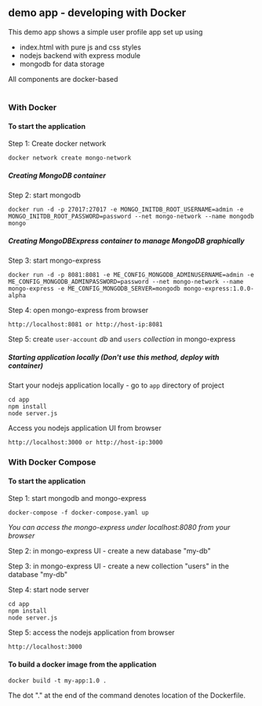 ## demo app - developing with Docker

This demo app shows a simple user profile app set up using 
- index.html with pure js and css styles
- nodejs backend with express module
- mongodb for data storage

All components are docker-based

#
#

### With Docker

#### To start the application

Step 1: Create docker network

    docker network create mongo-network 

##### Creating MongoDB container
Step 2: start mongodb 

    docker run -d -p 27017:27017 -e MONGO_INITDB_ROOT_USERNAME=admin -e MONGO_INITDB_ROOT_PASSWORD=password --net mongo-network --name mongodb mongo    

##### Creating MongoDBExpress container to manage MongoDB graphically
Step 3: start mongo-express
    
    docker run -d -p 8081:8081 -e ME_CONFIG_MONGODB_ADMINUSERNAME=admin -e ME_CONFIG_MONGODB_ADMINPASSWORD=password --net mongo-network --name mongo-express -e ME_CONFIG_MONGODB_SERVER=mongodb mongo-express:1.0.0-alpha

Step 4: open mongo-express from browser

    http://localhost:8081 or http://host-ip:8081

Step 5: create `user-account` _db_ and `users` _collection_ in mongo-express



##### Starting application locally _(Don't use this method, deploy with container)_
Start your nodejs application locally - go to `app` directory of project 

    cd app
    npm install 
    node server.js
    
Access you nodejs application UI from browser

    http://localhost:3000 or http://host-ip:3000

### With Docker Compose

#### To start the application

Step 1: start mongodb and mongo-express

    docker-compose -f docker-compose.yaml up
    
_You can access the mongo-express under localhost:8080 from your browser_
    
Step 2: in mongo-express UI - create a new database "my-db"

Step 3: in mongo-express UI - create a new collection "users" in the database "my-db"       
    
Step 4: start node server 

    cd app
    npm install
    node server.js
    
Step 5: access the nodejs application from browser 

    http://localhost:3000

#### To build a docker image from the application

    docker build -t my-app:1.0 .       
    
The dot "." at the end of the command denotes location of the Dockerfile.

